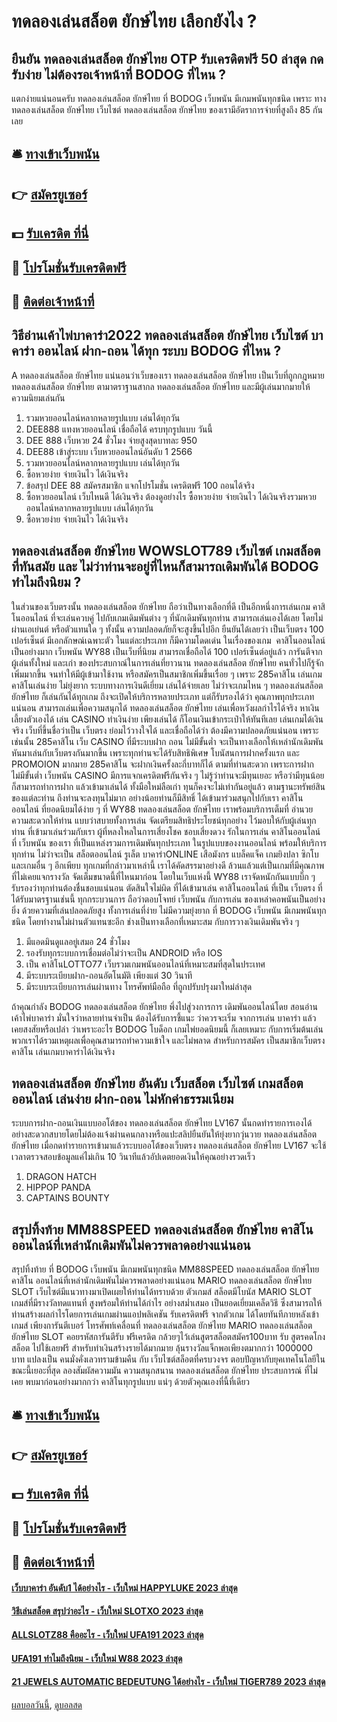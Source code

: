 # ทดลองเล่นสล็อต ยักษ์ไทย เลือกยังไง ?
## ยืนยัน ทดลองเล่นสล็อต ยักษ์ไทย OTP รับเครดิตฟรี 50 ล่าสุด กดรับง่าย ไม่ต้องรอเจ้าหน้าที่ BODOG ที่ไหน ?
แตกง่ายแน่นอนครับ ทดลองเล่นสล็อต ยักษ์ไทย ที่ BODOG เว็บพนัน มีเกมพนันทุกชนิด เพราะ ทาง ทดลองเล่นสล็อต ยักษ์ไทย เว็บไซต์ ทดลองเล่นสล็อต ยักษ์ไทย ของเรามีอัตราการจ่ายที่สูงถึง 85 กันเลย

## 🛎 [ทางเข้าเว็บพนัน](https://bit.ly/3SdLNi2)
## 👉 [สมัครยูเซอร์](https://bit.ly/3SdLNi2)
## 💵 [รับเครดิต ที่นี่](https://bit.ly/3dyRKHj)
## 👑 [โปรโมชั่นรับเครดิตฟรี](https://bit.ly/3dyRKHj)
## 📱 [ติดต่อเจ้าหน้าที่](https://bit.ly/3dyRKHj)

## วิธีอ่านเค้าไพ่บาคาร่า2022 ทดลองเล่นสล็อต ยักษ์ไทย เว็บไซต์ บาคาร่า ออนไลน์ ฝาก-ถอน ได้ทุก ระบบ BODOG ที่ไหน ?
A ทดลองเล่นสล็อต ยักษ์ไทย แน่นอนว่าเว็บของเรา ทดลองเล่นสล็อต ยักษ์ไทย เป็นเว็บที่ถูกกฎหมาย ทดลองเล่นสล็อต ยักษ์ไทย ตามาตราฐานสากล ทดลองเล่นสล็อต ยักษ์ไทย และมีผู้เล่นมากมายให้ความนิยมเล่นกัน
1. รวมหวยออนไลน์หลากหลายรูปแบบ เล่นได้ทุกวัน
2. DEE888 แทงหวยออนไลน์ เชื่อถือได้ ครบทุกรูปแบบ วันนี้
3. DEE 888 เว็บหวย 24 ชั่วโมง จ่ายสูงสุดบาทละ 950
4. DEE88 เข้าสู่ระบบ เว็บหวยออนไลน์อันดับ 1 2566
5. รวมหวยออนไลน์หลากหลายรูปแบบ เล่นได้ทุกวัน
6. ซื้อหวยง่าย จ่ายเงินไว ได้เงินจริง
7. ข้อสรุป DEE 88 สมัครสมาชิก แจกโปรโมชั่น เครดิตฟรี 100 ถอนได้จริง
8. ซื้อหวยออนไลน์ เว็บไหนดี ได้เงินจริง ต้องดูอย่างไร ซื้อหวยง่าย จ่ายเงินไว ได้เงินจริงรวมหวยออนไลน์หลากหลายรูปแบบ เล่นได้ทุกวัน
9. ซื้อหวยง่าย จ่ายเงินไว ได้เงินจริง

## ทดลองเล่นสล็อต ยักษ์ไทย WOWSLOT789 เว็บไซต์ เกมสล็อต ที่ทันสมัย และ ไม่ว่าท่านจะอยู่ที่ไหนก็สามารถเดิมพันได้ BODOG ทำไมถึงนิยม ?
ในส่วนของเว็บตรงนั้น ทดลองเล่นสล็อต ยักษ์ไทย ถือว่าเป็นทางเลือกที่ดี เป็นอีกหนึ่งการเล่นเกม คาสิโนออนไลน์ ที่จะเล่นควบคู่ ไปกับเกมเดิมพันต่าง ๆ ที่นักเดิมพันทุกท่าน สามารถเล่นเองได้เลย โดยไม่ผ่านเอเย่นต์ หรือตัวแทนใด ๆ ทั้งนั้น ความปลอดภัยก็จะสูงขึ้นไปอีก ยืนยันได้เลยว่า เป็นเว็บตรง 100 เปอร์เซ็นต์ มีเอกลักษณ์เฉพาะตัว ในแต่ละประเภท ก็มีความโดดเด่น ในเรื่องของเกม  คาสิโนออนไลน์ เป็นอย่างมาก เว็บพนัน WY88 เป็นเว็บที่นิยม สามารถเชื่อถือได้ 100 เปอร์เซ็นต์อยู่แล้ว การันตีจากผู้เล่นทั้งใหม่ และเก่า ของประสบกาณ์ในการเล่นที่ยาวนาน ทดลองเล่นสล็อต ยักษ์ไทย คนทั่วไปก็รู้จักเพิ่มมากขึ้น จนทำให้มีผู้เข้ามาใช้งาน หรือสมัครเป็นสมาชิกเพิ่มขึ้นเรื่อย ๆ เพราะ 285คาสิโน เล่นเกมคาสิโนเล่นง่าย ไม่ยุ่งยาก ระบบทางการเงินดีเยี่ยม เล่นได้จ่ายเลย ไม่ว่าจะเกมไหน ๆ ทดลองเล่นสล็อต ยักษ์ไทย ก็เล่นกันได้ทุกเกม ถึงจะเปิดให้บริการหลายประเภท แต่ก็รับรองได้ว่า คุณภาพทุกประเภทแน่นอน สามารถเล่นเพื่อความสนุกได้ ทดลองเล่นสล็อต ยักษ์ไทย เล่นเพื่อหวังผลกำไรได้จริง หาเงินเลี้ยงตัวเองได้ เล่น CASINO ทำเงินง่าย เพียงเล่นได้ ก็โอนเงินเข้ากระเป๋าให้ทันทีเลย เล่นเกมได้เงินจริง
เว็บที่ขึ้นชื่อว่าเป็น เว็บตรง ย่อมไว้วางใจได้ และเชื่อถือได้ว่า ต้องมีความปลอดภัยแน่นอน เพราะเช่นนั้น 285คาสิโน เว็บ CASINO ที่มีระบบฝาก ถอน ไม่มีขั้นต่ำ จะเป็นทางเลือกให้เหล่านักเดิมพัน หันมาเล่นกับเว็บตรงกันมากขึ้น เพราะทุกท่านจะได้รับสิทธิพิเศษ โบนัสนการฝากครั้งแรก และ PROMOION มากมาย 285คาสิโน จะฝากเงินครั้งละกี่บาทก็ได้ ตามที่ท่านสะดวก เพราะการฝากไม่มีขั้นต่ำ เว็บพนัน CASINO มีการแจกเครดิตฟรีกันจริง ๆ ไม่รู้ว่าท่านจะมีทุนเยอะ หรือว่ามีทุนน้อย ก็สามารถทำการฝาก แล้วเข้ามาเล่นได้ ทั้งมือใหม่ลือเก่า ทุนก็คงจะไม่เท่ากันอยู่แล้ว ตามฐานะทรัพย์สินของแต่ละท่าน ถึงท่านจะลงทุนไม่มาก อย่างน้อยท่านก็มีสิทธิ์ ได้เข้ามาร่วมสนุกไปกับเรา คาสิโนออนไลน์ ที่ยอดนิยมได้ง่าย ๆ ที่ WY88 ทดลองเล่นสล็อต ยักษ์ไทย เราพร้อมบริการเต็มที่ อำนวยความสะดวกให้ท่าน แบบว่าสบายทั้งการเล่น จัดเตรียมสิทธิประโยชน์ทุกอย่าง ไว้มอบให้กับผู้เล่นทุกท่าน ที่เข้ามาเล่นร่วมกับเรา ผู้ที่หลงใหลในการเสี่ยงโชค ชอบเสี่ยงดวง รักในการเล่น คาสิโนออนไลน์ ที่ เว็บพนัน ของเรา ที่เป็นแหล่งรวมการเดิมพันทุกประเภท ในรูปแบบของงานออนไลน์ พร้อมให้บริการทุกท่าน ไม่ว่าจะเป็น สล็อตออนไลน์ รูเล็ต บาคาร่าONLINE เสือมังกร แบล็คแจ็ค เกมยิงปลา ซิกโบ และเกมอื่น ๆ อีกเพียบ ทุกเกมที่กล่าวมาเหล่านี้ เราได้คัดสรรมาอย่างดี ล้วนแล้วแต่เป็นเกมที่มีคุณภาพ ที่ไม่เคยแจกรางวัล จัดเต็มขนาดนี้ที่ไหนมาก่อน โดยในเว็บแห่งนี้ WY88 เราจัดหนักกันแบบบิ๊ก ๆ รับรองว่าทุกท่านต้องชื่นชอบแน่นอน ตัดสินใจไม่ผิด ที่ได้เข้ามาเล่น คาสิโนออนไลน์ ที่เป็น เว็บตรง ที่ได้รับมาตรฐานเช่นนี้ ทุกกระบวนการ ถือว่าตอบโจทย์ เว็บพนัน กับการเล่น ของเหล่าคอพนันเป็นอย่างยิ่ง ด้วยความที่เล่นปลอดภัยสูง ทั้งการเล่นที่ง่าย ไม่มีความยุ่งยาก ที่ BODOG เว็บพนัน มีเกมพนันทุกชนิด โดยทำงานไม่ผ่านตัวแทนซะอีก ช่างเป็นทางเลือกที่เหมาะสม กับการวางเงินเดิมพันจริง ๆ
1. มีแอดมินดูแลอยู่เสมอ 24 ชั่วโมง
2. รองรับทุกระบบการเชื่อมต่อไม่ว่าจะเป็น ANDROID หรือ IOS
3. เป็น คาสิโนLOTTO77 เว็บรวมเกมพนันออนไลน์ที่เหมาะสมที่สุดในประเทศ
4. มีระบบระเบียบฝาก-ถอนอัตโนมัติ เพียงแต่ 30 วินาที
5. มีระบบระเบียบการเล่นผ่านทาง โทรศัพท์มือถือ ที่ถูกปรับปรุงมาใหม่ล่าสุด

ถ้าคุณกำลัง BODOG ทดลองเล่นสล็อต ยักษ์ไทย พึ่งไปสู่วงการการ เดิมพันออนไลน์โดย สอนอ่านเค้าไพ่บาคาร่า มั่นใจว่าหลายท่านจำเป็น ต้องได้รับการชี้แนะ ว่าควรจะเริ่ม จากการเล่น บาคาร่า แล้วเคยสงสัยหรือเปล่า ว่าเพราะอะไร BODOG โบด็อก เกมไพ่ยอดนิยมนี้ ก็เลยเหมาะ กับการเริ่มต้นเล่น พวกเราได้รวมเหตุผลเพื่อคุณสามารถทำความเข้าใจ และไม่พลาด สำหรับการสมัคร เป็นสมาชิกเว็บตรงคาสิโน เล่นเกมบาคาร่าได้เงินจริง

## ทดลองเล่นสล็อต ยักษ์ไทย อันดับ เว็บสล็อต เว็บไซต์ เกมสล็อตออนไลน์ เล่นง่าย ฝาก-ถอน ไม่หักค่าธรรมเนียม
ระบบการฝาก-ถอนเงินแบบออโต้ของ ทดลองเล่นสล็อต ยักษ์ไทย LV167 นั้นกดทำรายการเองได้อย่างสะดวกสบายโดยไม่ต้องแจ้งผ่านคนกลางหรือแปะสลิปยืนยันให้ยุ่งยากวุ่นวาย ทดลองเล่นสล็อต ยักษ์ไทย เมื่อกดทำรายการเข้ามาแล้วระบบออโต้ของเว็บตรง ทดลองเล่นสล็อต ยักษ์ไทย LV167 จะใช้เวลาตรวจสอบข้อมูลแค่ไม่เกิน 10 วินาทีแล้วอัปเดตยอดเงินให้คุณอย่างรวดเร็ว
1. DRAGON HATCH
2. HIPPOP PANDA
3. CAPTAINS BOUNTY

## สรุปทิ้งท้าย MM88SPEED ทดลองเล่นสล็อต ยักษ์ไทย คาสิโน ออนไลน์ที่เหล่านักเดิมพันไม่ควรพลาดอย่างแน่นอน
สรุปทิ้งท้าย ที่ BODOG เว็บพนัน มีเกมพนันทุกชนิด MM88SPEED ทดลองเล่นสล็อต ยักษ์ไทย คาสิโน ออนไลน์ที่เหล่านักเดิมพันไม่ควรพลาดอย่างแน่นอน MARIO ทดลองเล่นสล็อต ยักษ์ไทย SLOT เว็บไซต์มีแนวทางมาเปิดเผยให้ท่านได้ทราบด้วย ตัวเกมส์ สล็อตมีโบนัส MARIO SLOT เกมส์ที่มีรางวัลทดแทนที่ สูงพร้อมให้ท่านได้กำไร อย่างสม่ำเสมอ เป็นยอดเยี่ยมเคล็ดวิธี ซึ่งสามารถให้ท่านสร้างผลกำไรโดยการเล่นเกมผ่านแอปพลิเคชัน รับเครดิตฟรี จากตัวเกม ได้โดยทันทีภายหลังเข้าเกมส์ เพียงการันตีเบอร์ โทรศัพท์เคลื่อนที่ ทดลองเล่นสล็อต ยักษ์ไทย MARIO ทดลองเล่นสล็อต ยักษ์ไทย SLOT คอยรหัสการันตีรับ ฟรีเครดิต กล้วยๆไว้เล่นสูตรสล็อตสมัคร100บาท รับ สูตรคดโกงสล็อต ไปใช้เลยฟรี สำหรับทำเงินสร้างรายได้มากมาย ลุ้นรางวัลแจ็กพอเพียงตมากกว่า 1000000 บาท แปลงเป็น คนมั่งคั่งเลวทรามข้ามคืน กับ เว็บไซต์สล็อตที่ครบวงจร ตอบปัญหากับยุคเทคโนโลยีในขณะนี้เยอะที่สุด ลองสัมผัสความมัน ความสนุกสนาน ทดลองเล่นสล็อต ยักษ์ไทย ประสบการณ์ ที่ไม่เคย พบมาก่อนอย่างมากกว่า คาสิโนทุกรูปแบบ แน่ๆ ด้วยตัวคุณเองที่นี้ที่เดียว

## 🛎 [ทางเข้าเว็บพนัน](https://bit.ly/3SdLNi2)
## 👉 [สมัครยูเซอร์](https://bit.ly/3SdLNi2)
## 💵 [รับเครดิต ที่นี่](https://bit.ly/3dyRKHj)
## 👑 [โปรโมชั่นรับเครดิตฟรี](https://bit.ly/3dyRKHj)
## 📱 [ติดต่อเจ้าหน้าที่](https://bit.ly/3dyRKHj)

#### [เว็บบาคาร่า อันดับ1 ได้อย่างไร - เว็บใหม่ HAPPYLUKE 2023 ล่าสุด](https://atom.io/themes/เว็บบาคาร่า%20อันดับ1%20ได้อย่างไร%20-%20เว็บใหม่%20happyluke%202023%20ล่าสุด)
#### [วิธีเล่นสล็อต สรุปว่าอะไร - เว็บใหม่ SLOTXO 2023 ล่าสุด](https://atom.io/themes/วิธีเล่นสล็อต%20สรุปว่าอะไร%20-%20เว็บใหม่%20slotxo%202023%20ล่าสุด)
#### [ALLSLOTZ88 คืออะไร - เว็บใหม่ UFA191 2023 ล่าสุด](https://atom.io/themes/allslotz88%20คืออะไร%20-%20เว็บใหม่%20ufa191%202023%20ล่าสุด)
#### [UFA191 ทำไมถึงนิยม - เว็บใหม่ W88 2023 ล่าสุด](https://atom.io/themes/ufa191%20ทำไมถึงนิยม%20-%20เว็บใหม่%20w88%202023%20ล่าสุด)
#### [21 JEWELS AUTOMATIC BEDEUTUNG ได้อย่างไร - เว็บใหม่ TIGER789 2023 ล่าสุด](https://atom.io/themes/21%20jewels%20automatic%20bedeutung%20ได้อย่างไร%20-%20เว็บใหม่%20tiger789%202023%20ล่าสุด)

[ผลบอลวันนี้](https://siamsport.tv "ผลบอลวันนี้"), [ดูบอลสด](https://siamsport.tv/ดูบอลสด "ดูบอลสด")